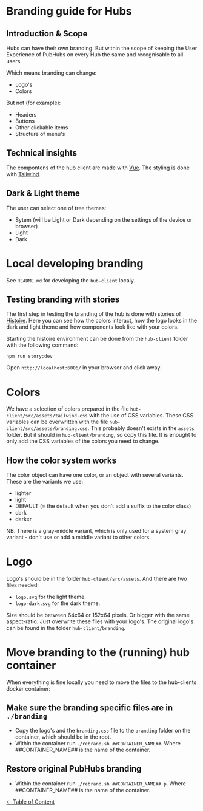 # Branding guide for Hubs

## Introduction & Scope

Hubs can have their own branding. But within the scope of keeping the User Experience of PubHubs on every Hub the same and recognisable to all users.

Which means branding can change:
- Logo's
- Colors

But not (for example):
- Headers
- Buttons
- Other clickable items
- Structure of menu's

## Technical insights

The compontens of the hub client are made with [Vue](https://vuejs.org/). The styling is done with [Tailwind](https://tailwindcss.com/).

## Dark & Light theme

The user can select one of tree themes:

- Sytem (will be Light or Dark depending on the settings of the device or browser)
- Light
- Dark

# Local developing branding

See `README.md` for developing the `hub-client` localy.

## Testing branding with stories

The first step in testing the branding of the hub is done with stories of [Histoire](https://histoire.dev/). Here you can see how the colors interact, how the logo looks in the dark and light theme and how components look like with your colors.

Starting the histoire environment can be done from the `hub-client` folder with the following command:

```
npm run story:dev
```

Open `http://localhost:6006/` in your browser and click away.

# Colors

We have a selection of colors prepared in the file `hub-client/src/assets/tailwind.css` with the use of CSS variables.
These CSS variables can be overwritten with the file `hub-client/src/assets/branding.css`. This probably doesn't exists in the `assets` folder. But it should in `hub-client/branding`, so copy this file.
It is enought to only add the CSS variables of the colors you need to change.

## How the color system works

The color object can have one color, or an object with several variants. These are the variants we use:

- lighter
- light
- DEFAULT (= the default when you don't add a suffix to the color class)
- dark
- darker

NB. There is a gray-middle variant, which is only used for a system gray variant - don't use or add a middle variant to other colors.

# Logo

Logo's should be in the folder `hub-client/src/assets`. And there are two files needed:

- `logo.svg` for the light theme.
- `logo-dark.svg` for the dark theme.

Size should be between 64x64 or 152x64 pixels. Or bigger with the same aspect-ratio.
Just overwrite these files with your logo's. The original logo's can be found in the folder `hub-client/branding`.


# Move branding to the (running) hub container

When everything is fine locally you need to move the files to the hub-clients docker container:

## Make sure the branding specific files are in `./branding`

- Copy the logo's and the `branding.css` file to the `branding` folder on the container, which should be in the root.
- Within the container run `./rebrand.sh ##CONTAINER_NAME##`. Where ##CONTAINER_NAME## is the name of the container.

## Restore original PubHubs branding

- Within the container run `./rebrand.sh ##CONTAINER_NAME## p`. Where ##CONTAINER_NAME## is the name of the container.

[&larr; Table of Content](../README.md)